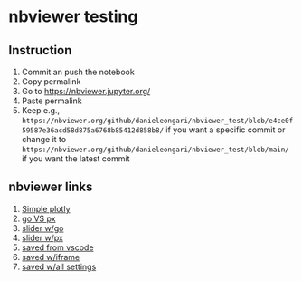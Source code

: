 # nbviewer testing

## Instruction
1. Commit an push the notebook 
2. Copy permalink
3. Go to https://nbviewer.jupyter.org/ 
4. Paste permalink
5. Keep e.g., `https://nbviewer.org/github/danieleongari/nbviewer_test/blob/e4ce0f59587e36acd58d875a6768b85412d858b8/` if you want a specific commit or change it to `https://nbviewer.org/github/danieleongari/nbviewer_test/blob/main/` if you want the latest commit

## nbviewer links
1. [Simple plotly](https://nbviewer.org/github/danieleongari/nbviewer_test/blob/867571a2140143aed461a1b8533f088eeec0233e/01_plotly_basic.ipynb)
2. [go VS px](https://nbviewer.org/github/danieleongari/nbviewer_test/blob/edb94a61785e5571839f7a043483c8368ca3664c/02_plotly_px_vs_go.ipynb)
3. [slider w/go](https://nbviewer.org/github/danieleongari/nbviewer_test/blob/07f5b0c94b956cb53efe915c95f1f4252a6025c0/03_plotly_slider.ipynb) 
4. [slider w/px](https://nbviewer.org/github/danieleongari/nbviewer_test/blob/e4ce0f59587e36acd58d875a6768b85412d858b8/04_plotly_slider2.ipynb)
10. [saved from vscode](https://nbviewer.org/github/danieleongari/nbviewer_test/blob/main//10_plotly_slider2_vscode.ipynb)
11. [saved w/iframe](https://nbviewer.org/github/danieleongari/nbviewer_test/blob/main/11_plotly_slider2_iframe.ipynb)
12. [saved w/all settings](https://nbviewer.org/github/danieleongari/nbviewer_test/blob/main/12_plotly_slider2_all.ipynb)